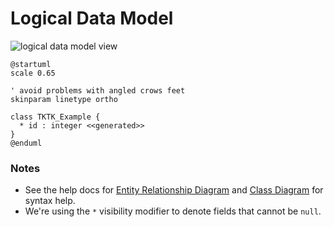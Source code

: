 # Logical Data Model

![logical data model view](../rendered/apps/data.logical.svg)

```plantuml
@startuml
scale 0.65

' avoid problems with angled crows feet
skinparam linetype ortho

class TKTK_Example {
  * id : integer <<generated>>
}
@enduml
```

### Notes

* See the help docs for [Entity Relationship Diagram](https://plantuml.com/ie-diagram) and [Class Diagram](https://plantuml.com/class-diagram) for syntax help.
* We're using the `*` visibility modifier to denote fields that cannot be `null`.
